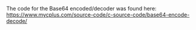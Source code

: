 The code for the Base64 encoded/decoder was found here:
https://www.mycplus.com/source-code/c-source-code/base64-encode-decode/